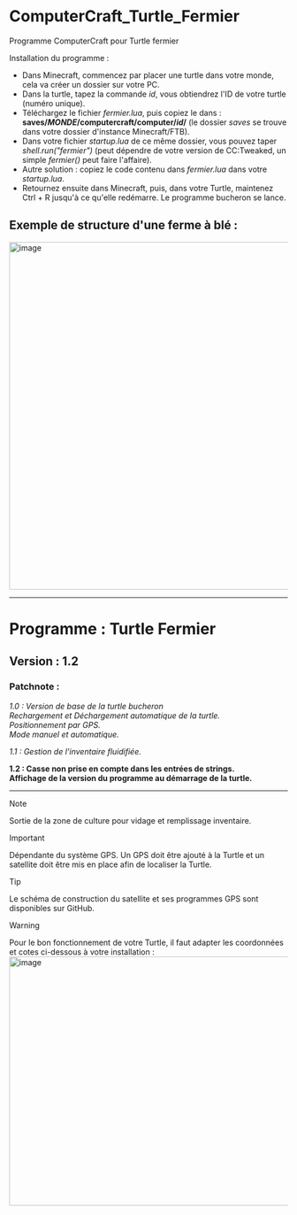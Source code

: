 # ComputerCraft_Turtle_Fermier
Programme ComputerCraft pour Turtle fermier

Installation du programme : 
  - Dans Minecraft, commencez par placer une turtle dans votre monde, cela va créer un dossier sur votre PC.
  - Dans la turtle, tapez la commande *id*, vous obtiendrez l'ID de votre turtle (numéro unique).
  - Téléchargez le fichier *fermier.lua*, puis copiez le dans : **saves/*MONDE*/computercraft/computer/*id*/** (le dossier *saves* se trouve dans votre dossier d'instance Minecraft/FTB).
  - Dans votre fichier *startup.lua* de ce même dossier, vous pouvez taper *shell.run("fermier")* (peut dépendre de votre version de CC:Tweaked, un simple *fermier()* peut faire l'affaire).
  - Autre solution : copiez le code contenu dans *fermier.lua* dans votre *startup.lua*.
  - Retournez ensuite dans Minecraft, puis, dans votre Turtle, maintenez Ctrl + R jusqu'à ce qu'elle redémarre. Le programme bucheron se lance.

## Exemple de structure d'une ferme à blé : 
<img width="894" height="628" alt="image" src="https://github.com/user-attachments/assets/d676dfe8-5c62-4f88-8f45-2c49cc8444fd" />

---

# Programme : Turtle Fermier
## Version : 1.2

### Patchnote : 

*1.0 : Version de base de la turtle bucheron  
Rechargement et Déchargement automatique de la turtle.  
Positionnement par GPS.  
Mode manuel et automatique.*

*1.1 : Gestion de l'inventaire fluidifiée.*

**1.2 : Casse non prise en compte dans les entrées de strings.  
Affichage de la version du programme au démarrage de la turtle.**

---
> [!NOTE]
> Sortie de la zone de culture pour vidage et remplissage inventaire.

> [!IMPORTANT]
> Dépendante du système GPS. Un GPS doit être ajouté à la Turtle et un satellite doit être mis en place afin de localiser la Turtle.

> [!TIP]
> Le schéma de construction du satellite et ses programmes GPS sont disponibles sur GitHub.

> [!WARNING]
> Pour le bon fonctionnement de votre Turtle, il faut adapter les coordonnées et cotes ci-dessous à votre installation :
> <img width="1301" height="450" alt="image" src="https://github.com/user-attachments/assets/1114cf6f-de60-4482-ac66-545bd546acb9" />


